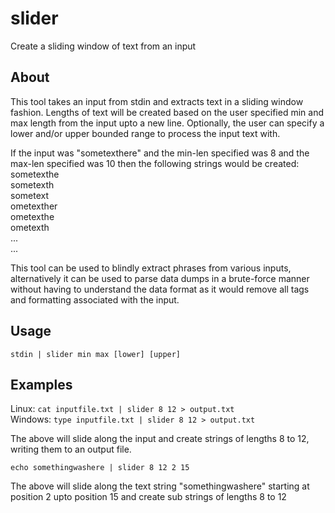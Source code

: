 # slider
Create a sliding window of text from an input

## About

This tool takes an input from stdin and extracts text in a sliding window fashion. Lengths of text will be created based on the user specified min and max length from the input upto a new line. Optionally, the user can specify a lower and/or upper bounded range to process the input text with.

If the input was "sometexthere" and the min-len specified was 8 and the max-len specified was 10 then the following strings would be created:\
sometexthe\
sometexth\
sometext\
ometexther\
ometexthe\
ometexth\
...\
...

This tool can be used to blindly extract phrases from various inputs, alternatively it can be used to parse data dumps in a brute-force manner without having to understand the data format as it would remove all tags and formatting associated with the input.
## Usage
`stdin | slider min max [lower] [upper]`

## Examples
Linux:
`cat inputfile.txt | slider 8 12 > output.txt`\
Windows:
`type inputfile.txt | slider 8 12 > output.txt`

The above will slide along the input and create strings of lengths 8 to 12, writing them to an output file. 

`echo somethingwashere | slider 8 12 2 15`

The above will slide along the text string "somethingwashere" starting at position 2 upto position 15 and create sub strings of lengths 8 to 12
